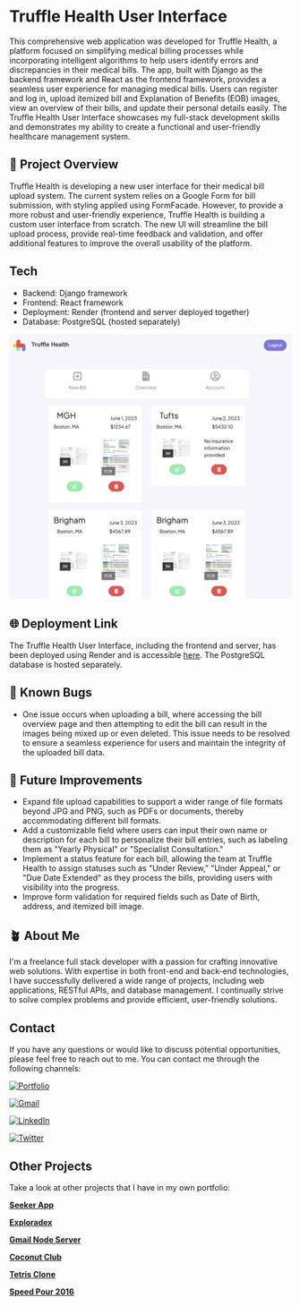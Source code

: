# Truffle Health User Interface

This comprehensive web application was developed for Truffle Health, a platform focused on simplifying medical billing processes while incorporating intelligent algorithms to help users identify errors and discrepancies in their medical bills. The app, built with Django as the backend framework and React as the frontend framework, provides a seamless user experience for managing medical bills. Users can register and log in, upload itemized bill and Explanation of Benefits (EOB) images, view an overview of their bills, and update their personal details easily. The Truffle Health User Interface showcases my full-stack development skills and demonstrates my ability to create a functional and user-friendly healthcare management system.

## 🚀 Project Overview

Truffle Health is developing a new user interface for their medical bill upload system. The current system relies on a Google Form for bill submission, with styling applied using FormFacade. However, to provide a more robust and user-friendly experience, Truffle Health is building a custom user interface from scratch. The new UI will streamline the bill upload process, provide real-time feedback and validation, and offer additional features to improve the overall usability of the platform.

## Tech

- Backend: Django framework
- Frontend: React framework
- Deployment: Render (frontend and server deployed together)
- Database: PostgreSQL (hosted separately)

![Preview Image](ReadMe-images/Preview.jpg)

## 🌐 Deployment Link

The Truffle Health User Interface, including the frontend and server, has been deployed using Render and is accessible [here](https://medical-bills.onrender.com/). The PostgreSQL database is hosted separately.

## 🐛 Known Bugs

- One issue occurs when uploading a bill, where accessing the bill overview page and then attempting to edit the bill can result in the images being mixed up or even deleted. This issue needs to be resolved to ensure a seamless experience for users and maintain the integrity of the uploaded bill data.

## 🚀 Future Improvements

- Expand file upload capabilities to support a wider range of file formats beyond JPG and PNG, such as PDFs or documents, thereby accommodating different bill formats.
- Add a customizable field where users can input their own name or description for each bill to personalize their bill entries, such as labeling them as "Yearly Physical" or "Specialist Consultation."
- Implement a status feature for each bill, allowing the team at Truffle Health to assign statuses such as "Under Review," "Under Appeal," or "Due Date Extended" as they process the bills, providing users with visibility into the progress.
- Improve form validation for required fields such as Date of Birth, address, and itemized bill image.

## 🪴 About Me
I'm a freelance full stack developer with a passion for crafting innovative web solutions. With expertise in both front-end and back-end technologies, I have successfully delivered a wide range of projects, including web applications, RESTful APIs, and database management. I continually strive to solve complex problems and provide efficient, user-friendly solutions.

## Contact

If you have any questions or would like to discuss potential opportunities, please feel free to reach out to me. You can contact me  through the following channels:

[![Portfolio](https://img.shields.io/badge/Portfolio-Green?style=for-the-badge&logo=ko-fi&logoColor=white)](https://kdshea.com/)

<a href="mailto:daishea@gmail.com"><img src="https://img.shields.io/badge/Gmail-D14836?style=for-the-badge&logo=gmail&logoColor=white" alt="Gmail"></a>

[![LinkedIn](https://img.shields.io/badge/LinkedIn-0A66C2?style=for-the-badge&logo=linkedin&logoColor=white)](https://www.linkedin.com/in/kdshea/)

[![Twitter](https://img.shields.io/badge/Twitter-1DA1F2?style=for-the-badge&logo=twitter&logoColor=white)](https://twitter.com/@kd_shea)

## Other Projects
Take a look at other projects that I have in my own portfolio:

**[Seeker App](https://github.com/kdshea/Seeker-Full-Stack)** 

**[Exploradex](https//github.com/kdshea/Exploradex-Server)** 

**[Gmail Node Server](https://github.com/kdshea/Gmail-Node-Server)**

**[Coconut Club](https://github.com/kdshea/Coconut-Club-Site)**

**[Tetris Clone](https://github.com/kdshea/Tetris-Clone)**

**[Speed Pour 2016](https://github.com/kdshea/Speed-Pour-2016)**
